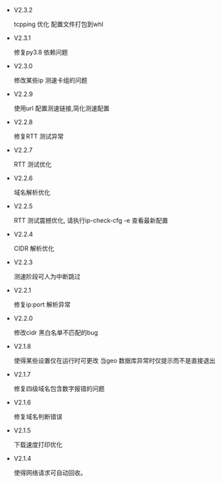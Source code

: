 - V2.3.2

  tcpping 优化
  配置文件打包到whl
- V2.3.1

  修复py3.8 依赖问题
- V2.3.0

  修改某些ip 测速卡组的问题
- V2.2.9

  使用url 配置测速链接,简化测速配置
- V2.2.8

  修复RTT 测试异常
- V2.2.7

  RTT 测试优化
- V2.2.6

  域名解析优化
- V2.2.5

  RTT 测试震撼优化, 请执行ip-check-cfg -e 查看最新配置
- V2.2.4

  CIDR 解析优化
- V2.2.3

  测速阶段可人为中断跳过
- V2.2.1

  修复ip:port 解析异常
- V2.2.0

  修改cidr 黑白名单不匹配的bug
- V2.1.8

  使得某些设置仅在运行时可更改
  当geo 数据库异常时仅提示而不是直接退出
- V2.1.7

  修复四级域名包含数字报错的问题
- V2.1.6

  修复域名判断错误
- V2.1.5

  下载速度打印优化
- V2.1.4

  使得网络请求可自动回收。

